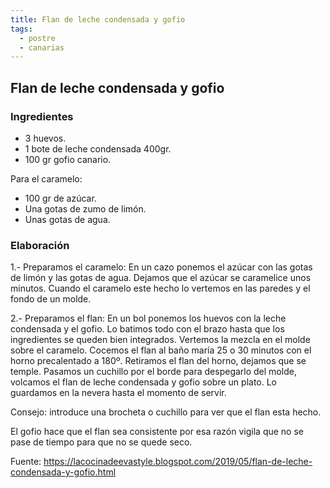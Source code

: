 ```yaml
---
title: Flan de leche condensada y gofio
tags:
  - postre
  - canarias
---
```

## Flan de leche condensada y gofio

### Ingredientes

- 3 huevos.
- 1 bote de leche condensada 400gr.
- 100 gr gofio canario.

Para el caramelo:

- 100 gr de azúcar.
- Una gotas de zumo de limón.
- Unas gotas de agua.

### Elaboración

1.- Preparamos el caramelo: En un cazo ponemos el azúcar con las gotas de limón
y las gotas de agua. Dejamos que el azúcar se caramelice unos minutos. Cuando
el caramelo este hecho lo vertemos en las paredes y el fondo de un molde.

2.- Preparamos el flan: En un bol ponemos los huevos con la leche condensada y
el gofio. Lo batimos todo con el brazo hasta que los ingredientes se queden
bien integrados. Vertemos la mezcla en el molde sobre el caramelo. Cocemos el
flan al baño maría 25 o 30 minutos con el horno precalentado a 180º. Retiramos
el flan del horno, dejamos que se temple. Pasamos un cuchillo por el borde para
despegarlo del molde, volcamos el flan de leche condensada y gofio sobre un
plato. Lo guardamos en la nevera hasta el momento de servir.

Consejo: introduce una brocheta o cuchillo para ver que el flan esta hecho.

El gofio hace que el flan sea consistente por esa razón vigila que no se pase
de tiempo para que no se quede seco.

Fuente: <https://lacocinadeevastyle.blogspot.com/2019/05/flan-de-leche-condensada-y-gofio.html>
